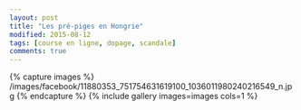```yaml
---
layout: post
title: "Les pré-piges en Hongrie"
modified: 2015-08-12
tags: [course en ligne, dopage, scandale]
comments: true
---
```


{% capture images %}
/images/facebook/11880353_751754631619100_1036011980240216549_n.jpg
{% endcapture %}
{% include gallery images=images cols=1 %}
